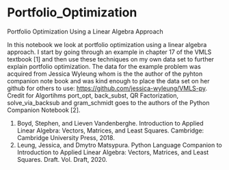 # Portfolio_Optimization
Portfolio Optimization Using a Linear Algebra Approach

In this notebook we look at portfolio optimization using a linear algebra approach. I start by going through an example in chapter 17 of the VMLS textbook [1] and then use these techniques on my own data set to further explain portfolio optimization. The data for the example problem was acquired from Jessica Wyleung whom is the the author of the pyhton companion note book and was kind enough to place the data set on her github for others to use: https://github.com/jessica-wyleung/VMLS-py. Credit for Algortihms port_opt, back_subst, QR Factorization, solve_via_backsub and gram_schmidt goes to the authors of the Python Companion Notebook [2].

1. Boyd, Stephen, and Lieven Vandenberghe. Introduction to Applied Linear Algebra: Vectors, Matrices, and Least Squares. Cambridge: Cambridge University Press, 2018.
2. Leung, Jessica, and Dmytro Matsypura. Python Language Companion to Introduction to Applied Linear Algebra: Vectors, Matrices, and Least Squares. Draft. Vol. Draft, 2020.
